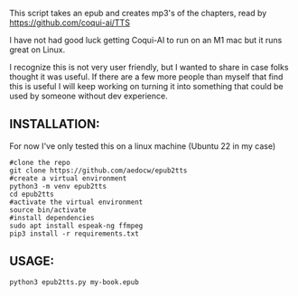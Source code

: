 This script takes an epub and creates mp3's of the chapters, read by https://github.com/coqui-ai/TTS

I have not had good luck getting Coqui-AI to run on an M1 mac but it runs great on Linux.

I recognize this is not very user friendly, but I wanted to share in case folks thought it was useful. If there are a few more people than myself that find this is useful I will keep working on turning it into something that could be used by someone without dev experience.

## INSTALLATION:

For  now I've only tested this on a linux machine (Ubuntu 22 in my case)

```
#clone the repo
git clone https://github.com/aedocw/epub2tts
#create a virtual environment
python3 -m venv epub2tts
cd epub2tts
#activate the virtual environment
source bin/activate
#install dependencies
sudo apt install espeak-ng ffmpeg
pip3 install -r requirements.txt
```

## USAGE:
`python3 epub2tts.py my-book.epub`